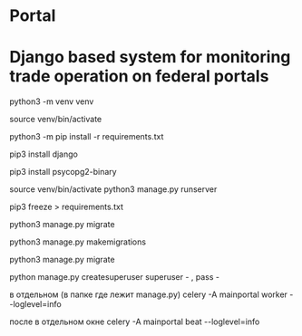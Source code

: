 # Portal
# Django based system for monitoring trade operation on federal portals

python3 -m venv venv

source venv/bin/activate

python3 -m pip install -r requirements.txt

pip3 install django

pip3 install psycopg2-binary


source venv/bin/activate  python3 manage.py runserver

pip3 freeze > requirements.txt


python3 manage.py migrate

python3 manage.py makemigrations

python3 manage.py migrate 

python manage.py createsuperuser
superuser - , pass - 

в отдельном (в папке где лежит manage.py)
celery -A mainportal worker --loglevel=info

после в отдельном окне 
celery -A mainportal beat --loglevel=info
